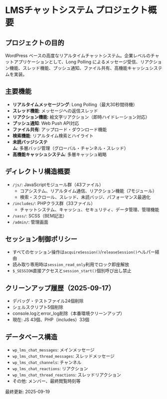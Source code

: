 # LMSチャットシステム プロジェクト概要

## プロジェクトの目的
WordPress ベースの高度なリアルタイムチャットシステム。企業レベルのチャットアプリケーションとして、Long Polling によるメッセージ受信、リアクション機能、スレッド機能、プッシュ通知、ファイル共有、高機能キャッシュシステムを実装。

## 主要機能
- **リアルタイムメッセージング**: Long Polling（最大30秒間待機）
- **スレッド機能**: メッセージへの返信スレッド
- **リアクション機能**: 絵文字リアクション（即時ハイドレーション対応）
- **プッシュ通知**: Web Push API対応
- **ファイル共有**: アップロード・ダウンロード機能
- **検索機能**: リアルタイム検索とハイライト
- **未読バッジシステム**: 多層バッジ管理（グローバル・チャンネル・スレッド）
- **高機能キャッシュシステム**: 多層キャッシュ戦略

## ディレクトリ構造概要
- `/js/`: JavaScriptモジュール群（43ファイル）
  - コアシステム、リアルタイム通信、リアクション機能（7モジュール）
  - 検索・スクロール、スレッド、未読バッジ、パフォーマンス最適化
- `/includes/`: PHPクラス群（33ファイル）
  - チャットシステム、キャッシュ、セキュリティ、データ管理、管理機能
- `/sass/`: SCSS（BEM記法）
- `/admin/`: 管理画面

## セッション制御ポリシー
- すべてのセッション操作は`acquireSession()`/`releaseSession()`ヘルパー経由
- 読み取り専用時は`session_read_only`利用でロック即座解放
- `$_SESSION`直接アクセスと`session_start()`個別呼び出し禁止

## クリーンアップ履歴（2025-09-17）
- デバッグ・テストファイル24個削除
- シェルスクリプト5個削除
- console.logとerror_log削除（本番環境クリーンアップ）
- 現在: JS 43個、PHP（includes）33個

## データベース構造
- `wp_lms_chat_messages`: メインメッセージ
- `wp_lms_chat_thread_messages`: スレッドメッセージ
- `wp_lms_chat_channels`: チャンネル
- `wp_lms_chat_reactions`: リアクション
- `wp_lms_chat_thread_reactions`: スレッドリアクション
- その他: メンバー、最終閲覧時刻等

最終更新: 2025-09-19